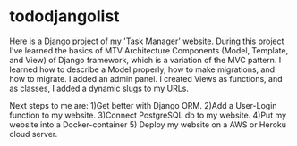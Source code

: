 # tododjangolist
Here is a Django project of my 'Task Manager' website. During this project I've learned the basics of MTV Architecture Components (Model, Template, and View)
of Django framework, which is a variation of the MVC pattern. I learned how to describe a Model properly, how to make migrations, and how to migrate. I added an admin
panel. I created Views as functions, and as classes, I added a dynamic slugs to my URLs. 

Next steps to me are: 1)Get better with Django ORM. 2)Add a User-Login function to my website. 3)Connect PostgreSQL db to my website. 
4)Put my website into a Docker-container 5) Deploy my website on a AWS or Heroku cloud server. 
